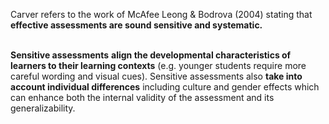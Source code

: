 Carver refers to the work of McAfee Leong &amp; Bodrova (2004) stating that **effective assessments are sound sensitive and systematic.**</p>  <p><br>**Sensitive assessments** **align the developmental characteristics of learners to their learning contexts** (e.g. younger students require more careful wording and visual cues). Sensitive assessments also **take into account individual differences** including culture and gender effects which can enhance both the internal validity of the assessment and its generalizability.